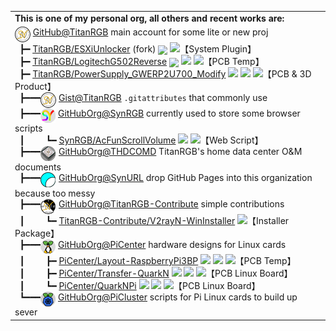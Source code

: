 <table>
    <tr>
        <td>
        <b>This is one of my personal org, all others and recent works are:</b>
        </td>
    </tr>
	<tr>
        <td>
            <span><img align="top" src=".\README\TitanRGB.png" /> <a href='https://github.com/TitanRGB'>GitHub@TitanRGB</a> main account for some lite or new proj</span><br/>
<span>  ┣━ <a href='https://github.com/TitanRGB/ESXiUnlocker'>TitanRGB/ESXiUnlocker</a> (fork) <img align="top" src="https://img.shields.io/github/stars/TitanRGB/ESXiUnlocker.svg" style="zoom:95%;padding-left:0;vertical-align:middle;display:inline-block;float: none;" /> <img align="top" src="https://img.shields.io/badge/-Python-3572A5" />【System Plugin】</span><br/>
<span>  ┣━ <a href='https://github.com/TitanRGB/LogitechG502Reverse'>TitanRGB/LogitechG502Reverse</a> <img align="top" src="https://img.shields.io/github/stars/TitanRGB/LogitechG502Reverse.svg" style="zoom:95%;padding-left:0;vertical-align:middle;display:inline-block;float: none;" /> <img align="top" src="https://img.shields.io/badge/-Altium%20Designer-A89663" /> <img align="top" src="https://img.shields.io/badge/-LCEDA%20(EasyEDA)-5588ff" />【PCB Temp】</span><br/>
<span>  ┣━ <a href='https://github.com/TitanRGB/PowerSupply_GWERP2U700_Modify'>TitanRGB/PowerSupply_GWERP2U700_Modify</a> <img align="top" src="https://img.shields.io/github/stars/TitanRGB/PowerSupply_GWERP2U700_Modify.svg" /> <img align="top" src="https://img.shields.io/badge/-Altium%20Designer-A89663" /> <img align="top" src="https://img.shields.io/badge/-LCEDA%20(EasyEDA)-5588ff" />【PCB & 3D Product】</span><br/>
<span>  ┣━━━<img align="top" src=".\README\TitanRGB.png" /> <a href='https://gist.github.com/TitanRGB'>Gist@TitanRGB</a> <code>.gitattributes</code> that commonly use</span><br/>
<span>  ┣━━━<img align="top" src=".\README\SynRGB.png" /> <a href='https://github.com/SynRGB'>GitHubOrg@SynRGB</a> currently used to store some browser scripts</span><br/>
<span>  ┃         ┗━ <a href='https://github.com/SynRGB/AcFunScrollVolume'>SynRGB/AcFunScrollVolume</a> <img align="top" src="https://img.shields.io/github/stars/SynRGB/AcFunScrollVolume.svg" /> <img align="top" src="https://img.shields.io/badge/-JavaScript-f1e05a" />【Web Script】</span><br/>
<span>  ┣━━━<img align="top" src=".\README\THDSOM.png" /> <a href='https://github.com/THDCOMD'>GitHubOrg@THDCOMD</a> TitanRGB's home data center O&M documents</span><br/>
<span>  ┣━━━<img align="top" src=".\README\SynURL.png" /> <a href='https://github.com/SynURL'>GitHubOrg@SynURL</a> drop GitHub Pages into this organization because too messy</span><br/>
<span>  ┣━━━<img align="top" src=".\README\TitanRGB-Contribute.png" /> <a href='https://github.com/TitanRGB-Contribute'>GitHubOrg@TitanRGB-Contribute</a> simple contributions</span><br/>
<span>  ┃         ┗━ <a href='https://github.com/TitanRGB-Contribute/V2rayN-WinInstaller'>TitanRGB-Contribute/V2rayN-WinInstaller</a> <img align="top" src="https://img.shields.io/github/stars/TitanRGB-Contribute/V2rayN-WinInstaller.svg" />【Installer Package】</span><br/>
<span>  ┣━━━<img align="top" src=".\README\PiCenter.png" /> <a href='https://github.com/PiCenter'>GitHubOrg@PiCenter</a> hardware designs for Linux cards</span><br/>
<span>  ┃         ┣━ <a href='https://github.com/PiCenter/Layout-RaspberryPi3BP'>PiCenter/Layout-RaspberryPi3BP</a> <img align="top" src="https://img.shields.io/github/stars/PiCenter/Layout-RaspberryPi3BP.svg" /> <img align="top" src="https://img.shields.io/badge/-Altium%20Designer-A89663" /> <img align="top" src="https://img.shields.io/badge/-LCEDA%20(EasyEDA)-5588ff" />【PCB Temp】</span><br/>
<span>  ┃         ┣━ <a href='https://github.com/PiCenter/Transfer-QuarkN'>PiCenter/Transfer-QuarkN</a> <img align="top" src="https://img.shields.io/github/stars/PiCenter/Transfer-QuarkN.svg" /> <img align="top" src="https://img.shields.io/badge/-Altium%20Designer-A89663" /> <img align="top" src="https://img.shields.io/badge/-LCEDA%20(EasyEDA)-5588ff" />【PCB Linux Board】</span><br/>
<span>  ┃         ┗━ <a href='https://github.com/PiCenter/QuarkNPi'>PiCenter/QuarkNPi</a> <img align="top" src="https://img.shields.io/github/stars/PiCenter/QuarkNPi.svg" /> <img align="top" src="https://img.shields.io/badge/-Altium%20Designer-A89663" /> <img align="top" src="https://img.shields.io/badge/-LCEDA%20(EasyEDA)-5588ff" />【PCB Linux Board】</span><br/>
<span>  ┗━━━<img align="top" src=".\README\PiCluster.png" /> <a href='https://github.com/PiCluster'>GitHubOrg@PiCluster</a> scripts for Pi Linux cards to build up sever</span>
        </td>
    </tr>
</table>

